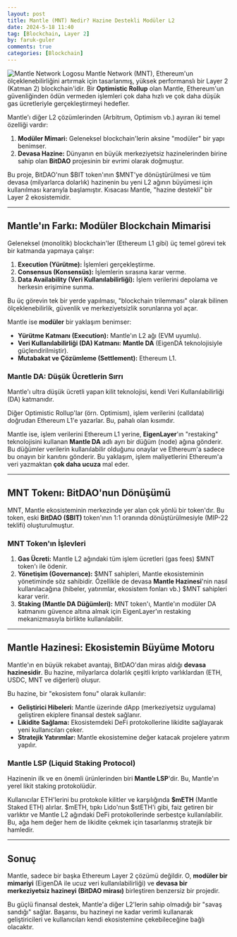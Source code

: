 ```yaml
---
layout: post
title: Mantle (MNT) Nedir? Hazine Destekli Modüler L2
date: 2024-5-18 11:40
tag: [Blockchain, Layer 2]
by: faruk-guler
comments: true
categories: [Blockchain]
---
```


![Mantle Network Logosu](https://farukguler.com/assets/post_images/mantle-mnt-logo.jpeg) Mantle Network (MNT), Ethereum'un ölçeklenebilirliğini artırmak için tasarlanmış, yüksek performanslı bir Layer 2 (Katman 2) blockchain'idir. Bir **Optimistic Rollup** olan Mantle, Ethereum'un güvenliğinden ödün vermeden işlemleri çok daha hızlı ve çok daha düşük gas ücretleriyle gerçekleştirmeyi hedefler.

Mantle'ı diğer L2 çözümlerinden (Arbitrum, Optimism vb.) ayıran iki temel özelliği vardır:

1.  **Modüler Mimari:** Geleneksel blockchain'lerin aksine "modüler" bir yapı benimser.
2.  **Devasa Hazine:** Dünyanın en büyük merkeziyetsiz hazinelerinden birine sahip olan **BitDAO** projesinin bir evrimi olarak doğmuştur.

Bu proje, BitDAO'nun $BIT token'ının $MNT'ye dönüştürülmesi ve tüm devasa (milyarlarca dolarlık) hazinenin bu yeni L2 ağının büyümesi için kullanılması kararıyla başlamıştır. Kısacası Mantle, "hazine destekli" bir Layer 2 ekosistemidir.

---

## Mantle'ın Farkı: Modüler Blockchain Mimarisi

Geleneksel (monolitik) blockchain'ler (Ethereum L1 gibi) üç temel görevi tek bir katmanda yapmaya çalışır:

1.  **Execution (Yürütme):** İşlemleri gerçekleştirme.
2.  **Consensus (Konsensüs):** İşlemlerin sırasına karar verme.
3.  **Data Availability (Veri Kullanılabilirliği):** İşlem verilerini depolama ve herkesin erişimine sunma.

Bu üç görevin tek bir yerde yapılması, "blockchain trilemması" olarak bilinen ölçeklenebilirlik, güvenlik ve merkeziyetsizlik sorunlarına yol açar.

Mantle ise **modüler** bir yaklaşım benimser:

* **Yürütme Katmanı (Execution):** Mantle'ın L2 ağı (EVM uyumlu).
* **Veri Kullanılabilirliği (DA) Katmanı:** **Mantle DA** (EigenDA teknolojisiyle güçlendirilmiştir).
* **Mutabakat ve Çözümleme (Settlement):** Ethereum L1.

### Mantle DA: Düşük Ücretlerin Sırrı

Mantle'ı ultra düşük ücretli yapan kilit teknolojisi, kendi Veri Kullanılabilirliği (DA) katmanıdır.

Diğer Optimistic Rollup'lar (örn. Optimism), işlem verilerini (calldata) doğrudan Ethereum L1'e yazarlar. Bu, pahalı olan kısımdır.

Mantle ise, işlem verilerini Ethereum L1 yerine, **EigenLayer**'ın "restaking" teknolojisini kullanan **Mantle DA** adlı ayrı bir düğüm (node) ağına gönderir. Bu düğümler verilerin kullanılabilir olduğunu onaylar ve Ethereum'a sadece bu onayın bir kanıtını gönderir. Bu yaklaşım, işlem maliyetlerini Ethereum'a veri yazmaktan **çok daha ucuza** mal eder.

---

## MNT Tokenı: BitDAO'nun Dönüşümü

MNT, Mantle ekosisteminin merkezinde yer alan çok yönlü bir token'dır. Bu token, eski **BitDAO ($BIT)** token'ının 1:1 oranında dönüştürülmesiyle (MIP-22 teklifi) oluşturulmuştur.

### MNT Token'ın İşlevleri

1.  **Gas Ücreti:** Mantle L2 ağındaki tüm işlem ücretleri (gas fees) $MNT token'ı ile ödenir.
2.  **Yönetişim (Governance):** $MNT sahipleri, Mantle ekosisteminin yönetiminde söz sahibidir. Özellikle de devasa **Mantle Hazinesi**'nin nasıl kullanılacağına (hibeler, yatırımlar, ekosistem fonları vb.) $MNT sahipleri karar verir.
3.  **Staking (Mantle DA Düğümleri):** MNT token'ı, Mantle'ın modüler DA katmanını güvence altına almak için EigenLayer'ın restaking mekanizmasıyla birlikte kullanılabilir.

---

## Mantle Hazinesi: Ekosistemin Büyüme Motoru

Mantle'ın en büyük rekabet avantajı, BitDAO'dan miras aldığı **devasa hazinesidir**. Bu hazine, milyarlarca dolarlık çeşitli kripto varlıklardan (ETH, USDC, MNT ve diğerleri) oluşur.

Bu hazine, bir "ekosistem fonu" olarak kullanılır:

* **Geliştirici Hibeleri:** Mantle üzerinde dApp (merkeziyetsiz uygulama) geliştiren ekiplere finansal destek sağlanır.
* **Likidite Sağlama:** Ekosistemdeki DeFi protokollerine likidite sağlayarak yeni kullanıcıları çeker.
* **Stratejik Yatırımlar:** Mantle ekosistemine değer katacak projelere yatırım yapılır.

### Mantle LSP (Liquid Staking Protocol)

Hazinenin ilk ve en önemli ürünlerinden biri **Mantle LSP**'dir. Bu, Mantle'ın yerel likit staking protokolüdür.

Kullanıcılar ETH'lerini bu protokole kilitler ve karşılığında **$mETH** (Mantle Staked ETH) alırlar. $mETH, tıpkı Lido'nun $stETH'i gibi, faiz getiren bir varlıktır ve Mantle L2 ağındaki DeFi protokollerinde serbestçe kullanılabilir. Bu, ağa hem değer hem de likidite çekmek için tasarlanmış stratejik bir hamledir.

---

## Sonuç

Mantle, sadece bir başka Ethereum Layer 2 çözümü değildir. O, **modüler bir mimariyi** (EigenDA ile ucuz veri kullanılabilirliği) ve **devasa bir merkeziyetsiz hazineyi (BitDAO mirası)** birleştiren benzersiz bir projedir.

Bu güçlü finansal destek, Mantle'a diğer L2'lerin sahip olmadığı bir "savaş sandığı" sağlar. Başarısı, bu hazineyi ne kadar verimli kullanarak geliştiricileri ve kullanıcıları kendi ekosistemine çekebileceğine bağlı olacaktır.